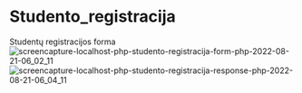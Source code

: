 # Studento_registracija

Studentų registracijos forma
![screencapture-localhost-php-studento-registracija-form-php-2022-08-21-06_02_11](https://user-images.githubusercontent.com/98602810/185773532-3e9e3976-8968-451b-9900-42ecd7894139.png)
![screencapture-localhost-php-studento-registracija-response-php-2022-08-21-06_04_11](https://user-images.githubusercontent.com/98602810/185773538-bbb5602c-6047-43f5-9f9d-086137049321.png)
